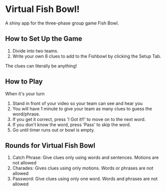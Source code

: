 # Virtual Fish Bowl!

A shiny app for the three-phase group game Fish Bowl. 

## How to Set Up the Game
1. Divide into two teams.
2. Write your own 8 clues to add to the Fishbowl by clicking the Setup Tab.

The clues can literally be anything!

## How to Play

When it's your turn
1. Stand in front of your video so your team can see and hear you
2. You will have 1 minute to give your team as many clues to guess the word/phrase.
3. If you get it correct, press 'I Got it!!' to move on to the next word.
4. If you don't know the word, press 'Pass' to skip the word.
5. Go until timer runs out or bowl is empty.

## Rounds for Virtual Fish Bowl

1. Catch Phrase: Give clues only using words and sentences. Motions are not allowed
3. Charades: Gives clues using only motions. Words or phrases are not allowed
2. Password: Give clues using only one word. Words and phrases are not allowed

